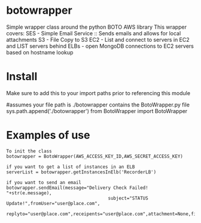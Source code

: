 botowrapper
===========

Simple wrapper class around the python BOTO AWS library
This wrapper covers:
SES - Simple Email Service :: Sends emails and allows for local attachments
S3 - File Copy to S3
EC2 - List and connect to servers in EC2 and LIST servers behind ELBs
    - open MongoDB connections to EC2 servers based on hostname lookup


Install
======
Make sure to add this to your import paths prior to referencing this module

#assumes your file path is ./botowrapper contains the BotoWrapper.py file
sys.path.append('./botowrapper')
from BotoWrapper import BotoWrapper


Examples of use
===============
    To init the class
    botowrapper = BotoWrapper(AWS_ACCESS_KEY_ID,AWS_SECRET_ACCESS_KEY)

    if you want to get a list of instances in an ELB
    serverList = botowrapper.getInstancesInElb('RecorderLB')

    if you want to send an email
    botowrapper.sendEmail(message="Delivery Check Failed! "+str(e.message),
                                          subject="STATUS Update!",fromUser="user@place.com",
                                          replyto="user@place.com",receipents="user@place.com",attachment=None,filename=None)
